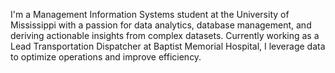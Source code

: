 I'm a Management Information Systems student at the University of Mississippi with a passion for data analytics, database management, and deriving actionable insights from complex datasets. Currently working as a Lead Transportation Dispatcher at Baptist Memorial Hospital, I leverage data to optimize operations and improve efficiency.

